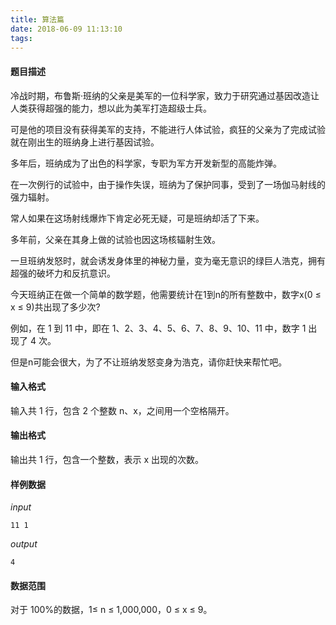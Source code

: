 ```yaml
---
title: 算法篇
date: 2018-06-09 11:13:10
tags:
---
```


#### 题目描述
冷战时期，布鲁斯·班纳的父亲是美军的一位科学家，致力于研究通过基因改造让人类获得超强的能力，想以此为美军打造超级士兵。

可是他的项目没有获得美军的支持，不能进行人体试验，疯狂的父亲为了完成试验就在刚出生的班纳身上进行基因试验。

多年后，班纳成为了出色的科学家，专职为军方开发新型的高能炸弹。

在一次例行的试验中，由于操作失误，班纳为了保护同事，受到了一场伽马射线的强力辐射。

常人如果在这场射线爆炸下肯定必死无疑，可是班纳却活了下来。

多年前，父亲在其身上做的试验也因这场核辐射生效。

一旦班纳发怒时，就会诱发身体里的神秘力量，变为毫无意识的绿巨人浩克，拥有超强的破坏力和反抗意识。

今天班纳正在做一个简单的数学题，他需要统计在1到n的所有整数中，数字x(0 ≤ x ≤ 9)共出现了多少次?

例如，在 1 到 11 中，即在 1、2、3、4、5、6、7、8、9、10、11 中，数字 1 出现了 4 次。

但是n可能会很大，为了不让班纳发怒变身为浩克，请你赶快来帮忙吧。


#### 输入格式
输入共 1 行，包含 2 个整数 n、x，之间用一个空格隔开。

#### 输出格式
输出共 1 行，包含一个整数，表示 x 出现的次数。

#### 样例数据
*input*
```
11 1
```

*output*
```
4
```

#### 数据范围
对于 100%的数据，1≤ n ≤ 1,000,000，0 ≤ x ≤ 9。

